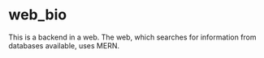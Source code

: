 # web_bio
This is a backend in a web.
The web, which searches for information from databases available, uses MERN.
